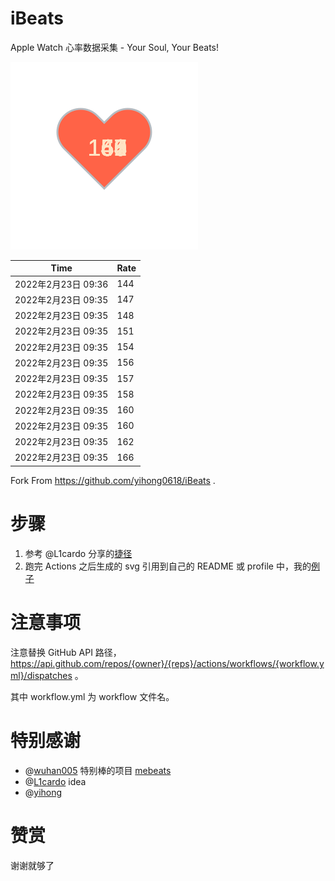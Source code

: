 # iBeats
Apple Watch 心率数据采集 - Your Soul, Your Beats!

![](./files/heart.svg)

<!--START_SECTION:my_heart_rate-->
| Time | Rate | 
 | ---- | ---- | 
| 2022年2月23日 09:36 | 144 |
| 2022年2月23日 09:35 | 147 |
| 2022年2月23日 09:35 | 148 |
| 2022年2月23日 09:35 | 151 |
| 2022年2月23日 09:35 | 154 |
| 2022年2月23日 09:35 | 156 |
| 2022年2月23日 09:35 | 157 |
| 2022年2月23日 09:35 | 158 |
| 2022年2月23日 09:35 | 160 |
| 2022年2月23日 09:35 | 160 |
| 2022年2月23日 09:35 | 162 |
| 2022年2月23日 09:35 | 166 |

<!--END_SECTION:my_heart_rate-->

Fork From https://github.com/yihong0618/iBeats .

# 步骤

1. 参考 @L1cardo 分享的[捷径](https://www.icloud.com/shortcuts/6ab6047b459c41ad822ad6b94b1c03d4)
2. 跑完 Actions 之后生成的 svg 引用到自己的 README 或 profile 中，我的[例子](https://github.com/yihong0618)

# 注意事项

注意替换 GitHub API 路径，https://api.github.com/repos/{owner}/{reps}/actions/workflows/{workflow.yml}/dispatches 。

其中 workflow.yml 为 workflow 文件名。

# 特别感谢
- @[wuhan005](https://github.com/wuhan005) 特别棒的项目 [mebeats](https://github.com/wuhan005/mebeats)
- @[L1cardo](https://github.com/L1cardo) idea
- @[yihong](https://github.com/yihong0618)

# 赞赏

谢谢就够了
